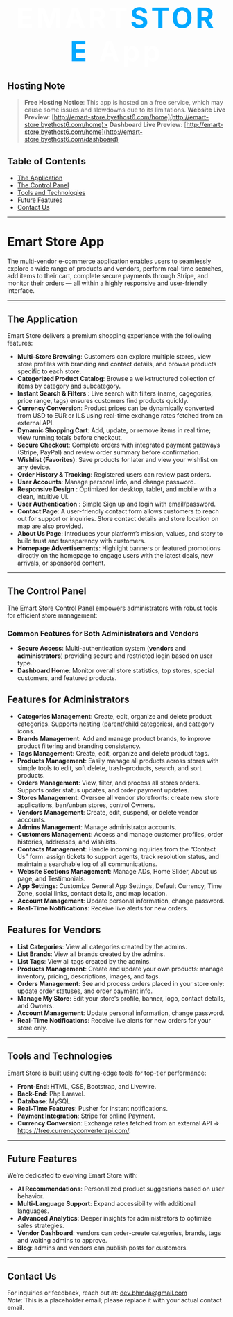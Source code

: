 <h1 align="center" style="font-size: 4rem; letter-spacing: 0.1em; margin-bottom: 0;">
    <a href="http://emart-store.byethost6.com/home" style="text-decoration: none; color: white;">
        EMART<span style="color: #00a8ff;">STORE</span> App
    </a>
</h1>

## Hosting Note

> **Free Hosting Notice**: This app is hosted on a free service, which may cause some issues and slowdowns due to its limitations.
> **Website Live Preview**: [http://emart-store.byethost6.com/home](http://emart-store.byethost6.com/home)>
> **Dashboard Live Preview**: [http://emart-store.byethost6.com/home](http://emart-store.byethost6.com/dashboard)

## Table of Contents

- [The Application](#the-application)
- [The Control Panel](#the-control-panel)
- [Tools and Technologies](#tools-and-technologies)
- [Future Features](#future-features)
- [Contact Us](#contact-us)

---

# Emart Store App
The multi-vendor e-commerce application enables users to seamlessly explore a wide range of products and vendors, perform real-time searches, add items to their cart, complete secure payments through Stripe, and monitor their orders — all within a highly responsive and user-friendly interface.

---

## The Application

Emart Store delivers a premium shopping experience with the following features:

- **Multi-Store Browsing**: Customers can explore multiple stores, view store profiles with branding and contact details, and browse products specific to each store.
- **Categorized Product Catalog**: Browse a well‑structured collection of items by category and subcategory.
- **Instant Search & Filters** : Live search with filters (name, cagegories, price range, tags) ensures customers find products quickly.
- **Currency Conversion**: Product prices can be dynamically converted from USD to EUR or ILS using real-time exchange rates fetched from an external API.
- **Dynamic Shopping Cart**: Add, update, or remove items in real time; view running totals before checkout.
- **Secure Checkout**: Complete orders with integrated payment gateways (Stripe, PayPal) and review order summary before confirmation.
- **Wishlist (Favorites)**: Save products for later and view your wishlist on any device.
- **Order History & Tracking**: Registered users can review past orders.
- **User Accounts**: Manage personal info, and change password.
- **Responsive Design** : Optimized for desktop, tablet, and mobile with a clean, intuitive UI.
- **User Authentication** : Simple Sign up and login with email/password.
- **Contact Page**: A user-friendly contact form allows customers to reach out for support or inquiries. Store contact details and store location on map are also provided.
- **About Us Page**: Introduces your platform’s mission, values, and story to build trust and transparency with customers.
- **Homepage Advertisements**: Highlight banners or featured promotions directly on the homepage to engage users with the latest deals, new arrivals, or sponsored content.

---

## The Control Panel
The Emart Store Control Panel empowers administrators with robust tools for efficient store management:

### Common Features for Both Administrators and Vendors
- **Secure Access**: Multi-authentication system (**vendors** and **administrators**) providing secure and restricted login based on user type.
- **Dashboard Home**: Monitor overall store statistics, top stores, special customers, and featured products.

## Features for Administrators
- **Categories Management**: Create, edit, organize and delete product categories. Supports nesting (parent/child categories), and category icons.  
- **Brands Management**: Add and manage product brands, to improve product filtering and branding consistency.  
- **Tags Management**: Create, edit, organize and delete product tags.
- **Products Management**: Easily manage all products across stores with simple tools to edit, soft delete, trash-products, search, and sort products.
- **Orders Management**: View, filter, and process all stores orders. Supports order status updates, and order payment updates.  
- **Stores Management**: Oversee all vendor storefronts: create new store applications, ban/unban stores, control Owners. 
- **Vendors Management**: Create, edit, suspend, or delete vendor accounts.  
- **Admins Management**: Manage administrator accounts.  
- **Customers Management**: Access and manage customer profiles, order histories, addresses, and wishlists.  
- **Contacts Management**: Handle incoming inquiries from the “Contact Us” form: assign tickets to support agents, track resolution status, and maintain a searchable log of all communications.
- **Website Sections Management**: Manage ADs, Home Slider, About us page, and Testimonials.
- **App Settings**: Customize General App Settings, Default Currency, Time Zone, social links, contact details, and map location.
- **Account Management**:  Update personal information, change password.  
- **Real‑Time Notifications**: Receive live alerts for new orders.
 
## Features for Vendors
- **List Categories**:  View all categories created by the admins.  
- **List Brands**:  View all brands created by the admins.  
- **List Tags**:  View all tags created by the admins.  
- **Products Management**:  Create and update your own products: manage inventory, pricing, descriptions, images, and tags.  
- **Orders Management**:  See and process orders placed in your store only: update order statuses, and order payment info.  
- **Manage My Store**:  Edit your store’s profile, banner, logo, contact details, and Owners.  
- **Account Management**:  Update personal information, change password.  
- **Real‑Time Notifications**: Receive live alerts for new orders for your store only.

---

## Tools and Technologies

Emart Store is built using cutting-edge tools for top-tier performance:

- **Front-End**: HTML, CSS, Bootstrap, and Livewire.
- **Back-End**: Php Laravel.
- **Database**: MySQL.
- **Real-Time Features**: Pusher for instant notifications.
- **Payment Integration**: Stripe for online Payment.
- **Currency Conversion**: Exchange rates fetched from an external API => https://free.currencyconverterapi.com/.

---

## Future Features
We’re dedicated to evolving Emart Store with:

- **AI Recommendations**: Personalized product suggestions based on user behavior.
- **Multi-Language Support**: Expand accessibility with additional languages.
- **Advanced Analytics**: Deeper insights for administrators to optimize sales strategies.
- **Vendor Dashboard**: vendors can order-create categories, brands, tags and waiting admins to approve.
- **Blog**: admins and vendors can publish posts for customers.

---

## Contact Us

For inquiries or feedback, reach out at: [dev.bhmda@gmail.com](mailto:dev.bhmda@gmail.com)  
*Note*: This is a placeholder email; please replace it with your actual contact email.
